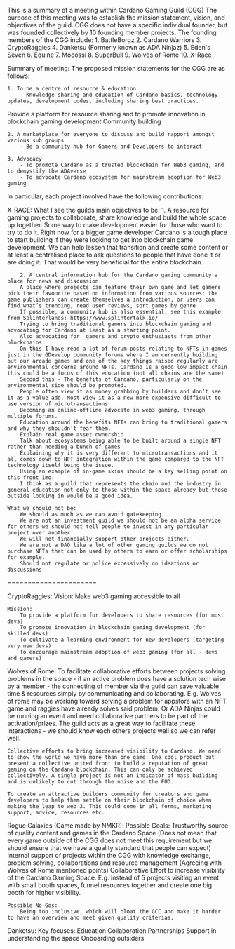 This is a summary of a meeting within Cardano Gaming Guild (CGG)
The purpose of this meeting was to establish the mission statement, vision, and objectives of the guild.
CGG does not have a specific individual founder, but was founded collectively by 10 founding member projects.
The founding members of the CGG include:
    1. BattleBorgz
    2. Cardano Warriors
    3. CryptoRaggies
    4. Danketsu (Formerly known as ADA Ninjaz)
    5. Eden's Seven
    6. Equine
    7. Mocossi
    8. SuperBull
    9. Wolves of Rome
    10. X-Race


Summary of meeting:
The proposed mission statements for the CGG are as follows:


    1. To be a centre of resource & education
        - Knowledge sharing and education of Cardano basics, technology updates, development codes, including sharing best practices.
Provide a platform for resource sharing and to promote innovation in blockchain gaming development
Community building

    2. A marketplace for everyone to discuss and build rapport amongst various sub groups
        - Be a community hub for Gamers and Developers to interact

    3. Advocacy
        - To promote Cardano as a trusted blockchain for Web3 gaming, and to demystify the ADAverse
        - To advocate Cardano ecosystem for mainstream adoption for Web3 gaming


In particular, each project involved have the following contributions:

X-RACE:
    What I see the guilds main objectives to be:
        1. A resource for gaming projects to collaborate, share knowledge and build the whole space up together. Some way to make development easier for those who want to try to do it. Right now for a bigger game developer Cardano is a tough place to start building if they were looking to get into blockchain game development. We can help lessen that transition and create some content or at least a centralised place to ask questions to people that have done it or are doing it. That would be very beneficial for the entire blockchain.

        2. A central information hub for the Cardano gaming community a place for news and discussion.
        A place where projects can feature their own game and let gamers pick their favourite based on information from various sources: the game publishers can create themselves a introduction, or users can find what’s trending, read user reviews, sort games by genre
        If possible, a community hub is also essential, see this example from Splinterlands: https://www.splintertalk.io/ 
        Trying to bring traditional gamers into blockchain gaming and advocating for Cardano at least as a starting point.
        Also advocating for  gamers and crypto enthusiasts from other blockchains.
        On this I have read a lot of forum posts relating to NFTs in games just in the GDevelop community forums where I am currently building out our arcade games and one of the key things raised regularly are environmental concerns around NFTs. Cardano is a good low impact chain this could be a focus of this education (not all chains are the same) 
        Second this - The benefits of Cardano, particularly on the environmental side should be promoted.
        People often view it as money grabbing by builders and don’t see it as a value add. Most view it as a new more expensive difficult to use version of microtransactions
        Becoming an online-offline advocate in web3 gaming, through multiple forums.
        Education around the benefits NFTs can bring to traditional gamers and why they shouldn’t fear them.
        Explain real game asset ownership
        Talk about ecosystems being able to be built around a single NFT rather than needing a bunch of games 
        Explaining why it is very different to microtransactions and it all comes down to NFT integration within the game compared to the NFT technology itself being the issue.
        Using an example of in-game skins should be a key selling point on this front imo.
        I think as a guild that represents the chain and the industry in general education not only to those within the space already but those outside looking in would be a good idea.

    What we should not be:
        We should as much as we can avoid gatekeeping
        We are not an investment guild we should not be an alpha service for others we should not tell people to invest in any particular project over another
        We will not financially support other projects either.
        We are not a DAO like a lot of other gaming guilds we do not purchase NFTs that can be used by others to earn or offer scholarships for example.
        Should not regulate or police excessively on ideations or discussions

======================

CryptoRaggies:
    Vision:
        Make web3 gaming accessible to all

    Mission:
        To provide a platform for developers to share resources (for most devs)
        To promote innovation in blockchain gaming development (for skilled devs)
        To cultivate a learning environment for new developers (targeting very new devs)
        To encourage mainstream adoption of web3 gaming (for all - devs and gamers) 



Wolves of Rome:
    To facilitate collaborative efforts between projects solving problems in the space - if an active problem does have a solution tech wise by a member - the connecting of member via the guild can save valuable time & resources simply by communicating and collaborating. E.g. Wolves of rome may be working toward solving a problem for appstore with an NFT game and raggies have already solves said problem. Or ADA Ninjas could be running an event and need collaborative partners to be part of the activation/prizes. The guild acts as a great way to facilitate these interactions - we should know each others projects well so we can refer well.

    Collective efforts to bring increased visibility to Cardano. We need to show the world we have more than one game. One cool product but present a collective united front to build a reputation of great gaming on the Cardano blockchain. This can only be achieved collectively. A single project is not an indicator of mass building and is unlikely to cut through the noise and the FUD. 

    To create an attractive builders community for creators and game developers to help them settle on their blockchain of choice when making the leap to web 3. This could come in all forms, marketing support, advice, resources etc.


Rogue Galaxies (Game made by NMKR):
    Possible Goals:
        Trustworthy source of quality content and games in the Cardano Space (Does not mean that every game outside of the CGG does not meet this requirement but we should ensure that we have a quality standard that people can expect)
        Internal support of projects within the CGG with knowledge exchange, problem solving, collaborations and resource management (Agreeing with Wolves of Rome mentioned points)
        Collaborative Effort to increase visibility of the Cardano Gaming Space. E.g. instead of 5 projects visiting an event with small booth spaces, funnel resources together and create one big booth for higher visibility.

    Possible No-Gos:
        Being too inclusive, which will bloat the GCC and make it harder to have an overview and meet given quality criterias.


Danketsu:
    Key focuses:
        Education
        Collaboration
        Partnerships
        Support in understanding the space 
        Onboarding outsiders
